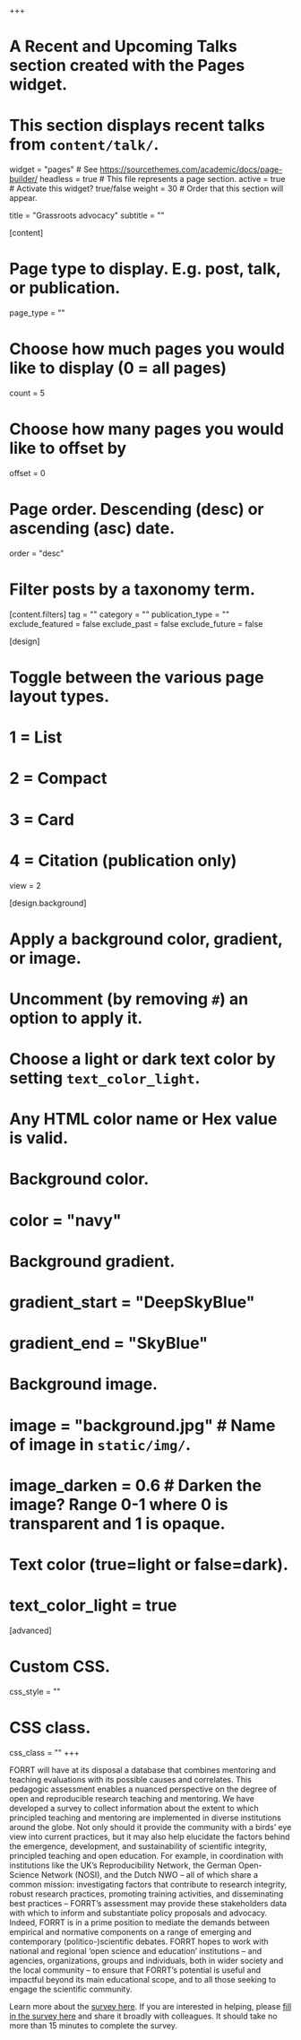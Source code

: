 +++
# A Recent and Upcoming Talks section created with the Pages widget.
# This section displays recent talks from `content/talk/`.

widget = "pages"  # See https://sourcethemes.com/academic/docs/page-builder/
headless = true  # This file represents a page section.
active = true  # Activate this widget? true/false
weight = 30  # Order that this section will appear.

title = "Grassroots advocacy"
subtitle = ""

[content]
  # Page type to display. E.g. post, talk, or publication.
  page_type = ""
  
  # Choose how much pages you would like to display (0 = all pages)
  count = 5
  
  # Choose how many pages you would like to offset by
  offset = 0

  # Page order. Descending (desc) or ascending (asc) date.
  order = "desc"

  # Filter posts by a taxonomy term.
  [content.filters]
    tag = ""
    category = ""
    publication_type = ""
    exclude_featured = false
    exclude_past = false
    exclude_future = false
    
[design]
  # Toggle between the various page layout types.
  #   1 = List
  #   2 = Compact
  #   3 = Card
  #   4 = Citation (publication only)
  view = 2

[design.background]
  # Apply a background color, gradient, or image.
  #   Uncomment (by removing `#`) an option to apply it.
  #   Choose a light or dark text color by setting `text_color_light`.
  #   Any HTML color name or Hex value is valid.

  # Background color.
  # color = "navy"
  
  # Background gradient.
  # gradient_start = "DeepSkyBlue"
  # gradient_end = "SkyBlue"
  
  # Background image.
  # image = "background.jpg"  # Name of image in `static/img/`.
  # image_darken = 0.6  # Darken the image? Range 0-1 where 0 is transparent and 1 is opaque.

  # Text color (true=light or false=dark).
  # text_color_light = true  
  
[advanced]
 # Custom CSS. 
 css_style = ""
 
 # CSS class.
 css_class = ""
+++

FORRT will have at its disposal a database that combines mentoring and teaching evaluations with its possible causes and correlates. This pedagogic assessment enables a nuanced perspective on the degree of open and reproducible research teaching and mentoring. We have developed a survey to collect information about the extent to which principled teaching and mentoring are implemented in diverse institutions around the globe. Not only should it provide the community with a birds’ eye view into current practices, but it may also help elucidate the factors behind the emergence, development, and sustainability of scientific integrity, principled teaching and open education. For example, in coordination with institutions like the UK’s Reproducibility Network, the German Open-Science Network (NOSI), and the Dutch NWO – all of which share a common mission: investigating factors that contribute to research integrity, robust research practices, promoting training activities, and disseminating best practices – FORRT’s assessment may provide these stakeholders data with which to inform and substantiate policy proposals and advocacy. Indeed, FORRT is in a prime position to mediate the demands between empirical and normative components on a range of emerging and contemporary (politico-)scientific debates. FORRT hopes to work with national and regional ‘open science and education’ institutions – and agencies, organizations, groups and individuals, both in wider society and the local community – to ensure that FORRT’s potential is useful and impactful beyond its main educational scope, and to all those seeking to engage the scientific community.

Learn more about the [survey here](/survey). If you are interested in helping, please [fill in the survey here](https://maastrichtuniversity.eu.qualtrics.com/jfe/form/SV_9T7GA05HbqxiQTP) and share it broadly with colleagues. It should take no more than 15 minutes to complete the survey. 
